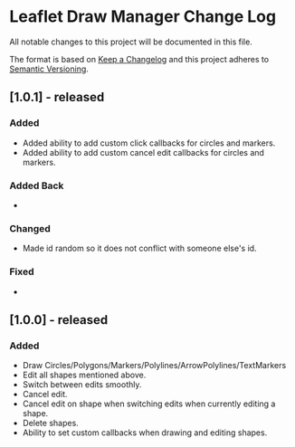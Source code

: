 # Leaflet Draw Manager Change Log

All notable changes to this project will be documented in this file.

The format is based on [Keep a Changelog](http://keepachangelog.com/)
and this project adheres to [Semantic Versioning](http://semver.org/).

## [1.0.1] - released

### Added

- Added ability to add custom click callbacks for circles and markers.
- Added ability to add custom cancel edit callbacks for circles and markers.

### Added Back

-

### Changed

- Made id random so it does not conflict with someone else's id.

### Fixed

-

## [1.0.0] - released

### Added

- Draw Circles/Polygons/Markers/Polylines/ArrowPolylines/TextMarkers
- Edit all shapes mentioned above.
- Switch between edits smoothly.
- Cancel edit.
- Cancel edit on shape when switching edits when currently editing a shape.
- Delete shapes.
- Ability to set custom callbacks when drawing and editing shapes.
